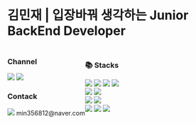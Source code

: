 # 김민재 | 입장바꿔 생각하는 Junior BackEnd Developer

<div style="display: flex; align-items: center">
  <div>
    <h3>Channel</h3>

  <div> 
    <a href="https://velog.io/@gimminjae"><img src="https://img.shields.io/badge/velong-20C997?style=for-the-badge&logo=velog&logoColor=white"></a>
    <a href="https://github.com/gimminjae"><img src="https://img.shields.io/badge/이력서-000000?style=for-the-badge&logo=notion&logoColor=white"></a>
  </div>

<h3>Contack</h3>

<div> 
  <img src="https://img.shields.io/badge/Email-005FF9?style=for-the-badge&logo=Email.ru&logoColor=white">
  min356812@naver.com
</div>

</div>
<div>
<h3>📚 Stacks</h3>
<div> 
  <img src="https://img.shields.io/badge/HTML5-E34F26?style=for-the-badge&logo=html5&logoColor=white"> 
  <img src="https://img.shields.io/badge/CSS3-1572B6?style=for-the-badge&logo=html5&logoColor=white"> 
  <img src="https://img.shields.io/badge/thymeleaf-005F0F?style=for-the-badge&logo=thymeleaf&logoColor=white"> 
  <img src="https://img.shields.io/badge/javascript-F7DF1E?style=for-the-badge&logo=javascript&logoColor=black"> 
</div>
<div> 
  <img src="https://img.shields.io/badge/JAVA-007396?style=for-the-badge&logo=java&logoColor=white"> 
  <img src="https://img.shields.io/badge/spring boot-6DB33F?style=for-the-badge&logo=spring&logoColor=white"> 
</div>
<div> 
  <img src="https://img.shields.io/badge/mariaDB-003545?style=for-the-badge&logo=mariaDB&logoColor=white"> 
  <img src="https://img.shields.io/badge/mysql workbench-4479A1?style=for-the-badge&logo=mysql&logoColor=white"> 
</div>
<div> 
  <img src="https://img.shields.io/badge/IntelliJ IDEA-000000?style=for-the-badge&logo=IntelliJ IDEA&logoColor=white"> 
  <img src="https://img.shields.io/badge/notion-000000?style=for-the-badge&logo=notion&logoColor=white"> 
  <img src="https://img.shields.io/badge/postman-FF6C37?style=for-the-badge&logo=postman&logoColor=black"> 
</div>
</div>
</div>
